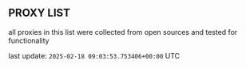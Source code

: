 ## PROXY LIST

all proxies in this list were collected from open sources and tested for functionality

last update: `2025-02-18 09:03:53.753406+00:00` UTC
